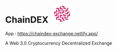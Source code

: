 # ChainDEX ![ChainDEX Logo](packages/react-app/src/assets/ChainDEX_logo.png)

 App : https://chaindex-exchange.netlify.app/

 A Web 3.0 Cryptocurrency Decentralized Exchange

 
